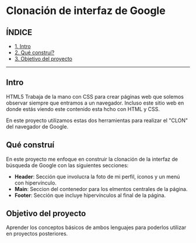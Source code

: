 # Clonación de interfaz de Google

## ÍNDICE

* [1. Intro](https://github.com/MonseLeonD/MonseLeonD.github.io/blob/main/README.md#intro)
* [2. Qué construí?](https://github.com/MonseLeonD/MonseLeonD.github.io/blob/main/README.md#qu%C3%A9-constru%C3%AD)
* [3. Objetivo del proyecto](https://github.com/MonseLeonD/MonseLeonD.github.io/blob/main/README.md#objetivo-del-proyecto)

****

## Intro
HTML5 Trabaja de la mano con CSS para crear páginas web que solemos observar siempre que entramos a un navegador. Incluso este sitio web en donde estás viendo este contenido esta hcho con HTML y CSS.

En este proyecto utilizamos estas dos herramientas para realizar el "CLON" del navegador de Google.

## Qué construí
En este proyecto me enfoque en construir la clonación de la interfaz de búsqueda de Google con las siguientes secciones:
* **Header**: Sección que involucra la foto de mi perfil, íconos y un menú con hipervínculo.
* **Main**: Seccion del contenedor para los elmentos centrales de la página.
* **Footer**: Sección que incluye hipervínculos al final de la página.

## Objetivo del proyecto
Aprender los conceptos básicos de ambos lenguajes para poderlos utilizar en proyectos posteriores.
